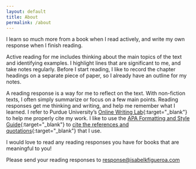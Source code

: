 ```yaml
---
layout: default
title: About
permalink: /about
---
```


I learn so much more from a book when I read actively, and write my own response
when I finish reading.

Active reading for me includes thinking about the main topics of the text and
identifying examples. I highlight lines that are significant to me, and take
notes regularly. Before I start reading, I like to record the chapter headings
on a separate piece of paper, so I already have an outline for my notes.

A reading response is a way for me to reflect on the text. With non-fiction
texts, I often simply summarize or focus on a few main points. Reading responses
get me thinking and writing, and help me remember what I learned. I refer to
Purdue University’s [Online Writing Lab][1]{:target="_blank"} to help me
properly cite my work. I like to use the [APA Formatting and Style Guide][2]{:target="_blank"}
to [cite the references and quotations][3]{:target="_blank"} that I use.

I would love to read any reading responses you have for books that are
meaningful to you!

Please send your reading responses to response@isabelkfigueroa.com

[1]: https://owl.purdue.edu/owl/purdue_owl.html
[2]: https://owl.purdue.edu/owl/research_and_citation/apa_style/apa_formatting_and_style_guide/reference_list_books.html
[3]: https://owl.purdue.edu/owl/research_and_citation/apa_style/apa_formatting_and_style_guide/in_text_citations_the_basics.html

